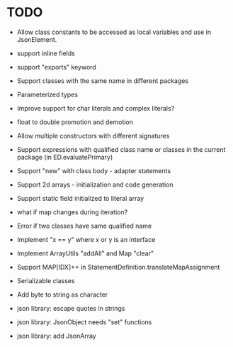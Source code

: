 # TODO

* Allow class constants to be accessed as local variables
  and use in JsonElement.

* support inline fields

* support "exports" keyword

* Support classes with the same name in different packages

* Parameterized types

* Improve support for char literals and complex literals?

* float to double promotion and demotion

* Allow multiple constructors with different signatures

* Support expressions with qualified class name or classes in the current
  package (in ED.evaluatePrimary)

* Support "new" with class body - adapter statements

* Support 2d arrays - initialization and code generation

* Support static field initialized to literal array

* what if map changes during iteration?

* Error if two classes have same qualified name

* Implement "x == y" where x or y is an interface

* Implement ArrayUtils "addAll" and Map "clear"

* Support MAP[IDX]++ in StatementDefinition.translateMapAssignment

* Serializable classes

* Add byte to string as character

* json library: escape quotes in strings
* json library: JsonObject needs "set" functions
* json library: add JsonArray
